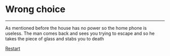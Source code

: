 # Wrong choice
---

As mentioned before the house has no power so the home phone is useless. 
The man comes back and sees you trying to escape and so he takes the piece of glass and stabs you to death

[Restart](../Start.md)